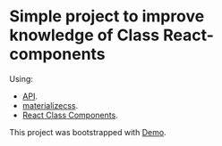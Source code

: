 # Simple project to improve knowledge of Class React-components

Using: 
- [API](http://www.omdbapi.com/).
- [materializecss](https://materializecss.com/).
- [React Class Components](https://ru.reactjs.org/docs/react-component.html).

This project was bootstrapped with [Demo](https://edetor.github.io/react-movies/).

